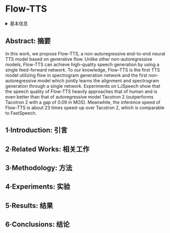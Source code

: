 # Flow-TTS

<details>
<summary>基本信息</summary>

- 标题: "Flow-TTS: A Non-Autoregressive Network for Text to Speech Based on Flow"
- 作者:
  - 01 Chenfeng Miao,
  - 02 Shuang Liang,
  - 03 Minchuan Chen,
  - 04 Jun Ma,
  - 05 Shaojun Wang,
  - 06 Jing Xiao
- 链接:
  - [ArXiv]
  - [Publication](https://doi.org/10.1109/ICASSP40776.2020.9054484)
  - [Github]
  - [Demo](https://liangshuang1993.github.io/Flow-TTS-demo/index.html)
- 文件:
  - [ArXiv]
  - [Publication](_PDF/2004.00000p0__Flow-TTS__A_Non-Autoregressive_Network_for_Text_to_Speech_Based_on_Flow_ICASSP2020.pdf)

</details>

## Abstract: 摘要

In this work, we propose Flow-TTS, a non-autoregressive end-to-end neural TTS model based on generative flow.
Unlike other non-autoregressive models, Flow-TTS can achieve high-quality speech generation by using a single feed-forward network.
To our knowledge, Flow-TTS is the first TTS model utilizing flow in spectrogram generation network and the first non-autoregressive model which jointly learns the alignment and spectrogram generation through a single network.
Experiments on LJSpeech show that the speech quality of Flow-TTS heavily approaches that of human and is even better than that of autoregressive model Tacotron 2 (outperforms Tacotron 2 with a gap of 0.09 in MOS).
Meanwhile, the inference speed of Flow-TTS is about 23 times speed-up over Tacotron 2, which is comparable to FastSpeech.

## 1·Introduction: 引言

## 2·Related Works: 相关工作

## 3·Methodology: 方法

## 4·Experiments: 实验

## 5·Results: 结果

## 6·Conclusions: 结论
